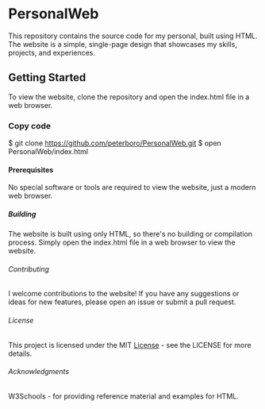 # PersonalWeb
This repository contains the source code for my personal, built using HTML. The website is a simple, single-page design that showcases my skills, projects, and experiences.

## Getting Started
To view the website, clone the repository and open the index.html file in a web browser.

### Copy code
$ git clone https://github.com/peterboro/PersonalWeb.git
$ open PersonalWeb/index.html

#### Prerequisites
No special software or tools are required to view the website, just a modern web browser.

##### Building
The website is built using only HTML, so there's no building or compilation process. Simply open the index.html file in a web browser to view the website.

###### Contributing
I welcome contributions to the website! If you have any suggestions or ideas for new features, please open an issue or submit a pull request.

###### License
This project is licensed under the MIT [License](LICENSE) - see the LICENSE for more details. 


###### Acknowledgments
W3Schools - for providing reference material and examples for HTML.


